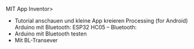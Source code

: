 MIT App Inventor>
- Tutorial anschauen und kleine App kreieren
Processing (for Android)
Arduino mit Bluetooth: ESP32
HC05 – Bluetooth:
- Arduino mit Bluetooth testen
- Mit BL-Transever